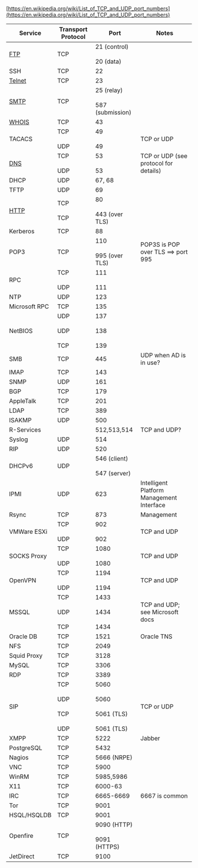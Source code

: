 [https://en.wikipedia.org/wiki/List_of_TCP_and_UDP_port_numbers](https://en.wikipedia.org/wiki/List_of_TCP_and_UDP_port_numbers)

| Service                       | Transport Protocol                      | Port                                                    | Notes                                     |
| ----------------------------- | --------------------------------------- | ------------------------------------------------------- | ----------------------------------------- |
| [FTP](Protocols/FTP.md)       | TCP                                     | 21 (control) <br><br>20 (data)                          |                                           |
| SSH                           | TCP                                     | 22                                                      |                                           |
| [Telnet](Protocols/Telnet.md) | TCP                                     | 23                                                      |                                           |
| [SMTP](Protocols/SMTP.md)     | TCP                                     | 25 (relay) <br><br>587 (submission)                     |                                           |
| [WHOIS](Protocols/WHOIS.md)   | TCP                                     | 43                                                      |                                           |
| TACACS                        | TCP <br><br>UDP                         | 49 <br><br>49                                           | TCP or UDP                                |
| [DNS](Protocols/DNS.md)       | TCP <br><br>UDP                         | 53 <br><br>53                                           | TCP or UDP (see protocol for details)     |
| DHCP                          | UDP                                     | 67, 68                                                  |                                           |
| TFTP                          | UDP                                     | 69                                                      |                                           |
| [HTTP](Protocols/HTTP.md)     | TCP <br><br>TCP                         | 80 <br><br>443 (over TLS)                               |                                           |
| Kerberos                      | TCP                                     | 88                                                      |                                           |
| POP3                          | TCP                                     | 110 <br><br>995 (over TLS)                              | POP3S is POP over TLS ==> port 995        |
| RPC                           | TCP <br><br>UDP                         | 111 <br><br>111                                         |                                           |
| NTP                           | UDP                                     | 123                                                     |                                           |
| Microsoft RPC                 | TCP                                     | 135                                                     |                                           |
| NetBIOS                       | UDP <br><br>UDP <br><br>TCP             | 137 <br><br>138 <br><br>139                             |                                           |
| SMB                           | TCP                                     | 445                                                     | UDP when AD is in use?                    |
| IMAP                          | TCP                                     | 143                                                     |                                           |
| SNMP                          | UDP                                     | 161                                                     |                                           |
| BGP                           | TCP                                     | 179                                                     |                                           |
| AppleTalk                     | TCP                                     | 201                                                     |                                           |
| LDAP                          | TCP                                     | 389                                                     |                                           |
| ISAKMP                        | UDP                                     | 500                                                     |                                           |
| R-Services                    |                                         | 512,513,514                                             | TCP and UDP?                              |
| Syslog                        | UDP                                     | 514                                                     |                                           |
| RIP                           | UDP                                     | 520                                                     |                                           |
| DHCPv6                        | UDP                                     | 546 (client) <br><br>547 (server)                       |                                           |
| IPMI                          | UDP                                     | 623                                                     | Intelligent Platform Management Interface |
| Rsync                         | TCP                                     | 873                                                     | Management                                |
| VMWare ESXi                   | TCP <br><br>UDP                         | 902 <br><br>902                                         | TCP and UDP                               |
| SOCKS Proxy                   | TCP <br><br>UDP                         | 1080 <br><br>1080                                       | TCP and UDP                               |
| OpenVPN                       | TCP <br><br>UDP                         | 1194 <br><br>1194                                       | TCP and UDP                               |
| MSSQL                         | TCP <br><br>UDP <br><br>TCP             | 1433  <br><br>1434  <br><br>1434                        | TCP and UDP; see Microsoft docs           |
| Oracle DB                     | TCP                                     | 1521                                                    | Oracle TNS                                |
| NFS                           | TCP                                     | 2049                                                    |                                           |
| Squid Proxy                   | TCP                                     | 3128                                                    |                                           |
| MySQL                         | TCP                                     | 3306                                                    |                                           |
| RDP                           | TCP                                     | 3389                                                    |                                           |
| SIP                           | TCP <br><br>UDP <br><br>TCP <br><br>UDP | 5060 <br><br>5060 <br><br>5061 (TLS) <br><br>5061 (TLS) | TCP or UDP                                |
| XMPP                          | TCP                                     | 5222                                                    | Jabber                                    |
| PostgreSQL                    | TCP                                     | 5432                                                    |                                           |
| Nagios                        | TCP                                     | 5666 (NRPE)                                             |                                           |
| VNC                           | TCP                                     | 5900                                                    |                                           |
| WinRM                         | TCP                                     | 5985,5986                                               |                                           |
| X11                           | TCP                                     | 6000-63                                                 |                                           |
| IRC                           | TCP                                     | 6665-6669                                               | 6667 is common                            |
| Tor                           | TCP                                     | 9001                                                    |                                           |
| HSQL/HSQLDB                   | TCP                                     | 9001                                                    |                                           |
| Openfire                      | TCP                                     | 9090 (HTTP) <br><br>9091 (HTTPS)                        |                                           |
| JetDirect                     | TCP                                     | 9100                                                    |                                           |


